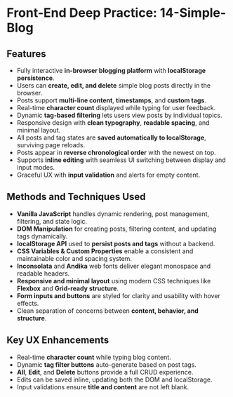 # Front-End Deep Practice: 14-Simple-Blog

## Features  
- Fully interactive **in-browser blogging platform** with **localStorage persistence**.  
- Users can **create, edit, and delete** simple blog posts directly in the browser.  
- Posts support **multi-line content**, **timestamps**, and **custom tags**.  
- Real-time **character count** displayed while typing for user feedback.  
- Dynamic **tag-based filtering** lets users view posts by individual topics.  
- Responsive design with **clean typography**, **readable spacing**, and minimal layout.  
- All posts and tag states are **saved automatically to localStorage**, surviving page reloads.  
- Posts appear in **reverse chronological order** with the newest on top.  
- Supports **inline editing** with seamless UI switching between display and input modes.  
- Graceful UX with **input validation** and alerts for empty content.  

## Methods and Techniques Used  
- **Vanilla JavaScript** handles dynamic rendering, post management, filtering, and state logic.  
- **DOM Manipulation** for creating posts, filtering content, and updating tags dynamically.  
- **localStorage API** used to **persist posts and tags** without a backend.  
- **CSS Variables & Custom Properties** enable a consistent and maintainable color and spacing system.  
- **Inconsolata** and **Andika** web fonts deliver elegant monospace and readable headers.  
- **Responsive and minimal layout** using modern CSS techniques like **Flexbox** and **Grid-ready structure**.  
- **Form inputs and buttons** are styled for clarity and usability with hover effects.  
- Clean separation of concerns between **content, behavior, and structure**.  

## Key UX Enhancements  
- Real-time **character count** while typing blog content.  
- Dynamic **tag filter buttons** auto-generate based on post tags.  
- **All**, **Edit**, and **Delete** buttons provide a full CRUD experience.  
- Edits can be saved inline, updating both the DOM and localStorage.  
- Input validations ensure **title and content** are not left blank.